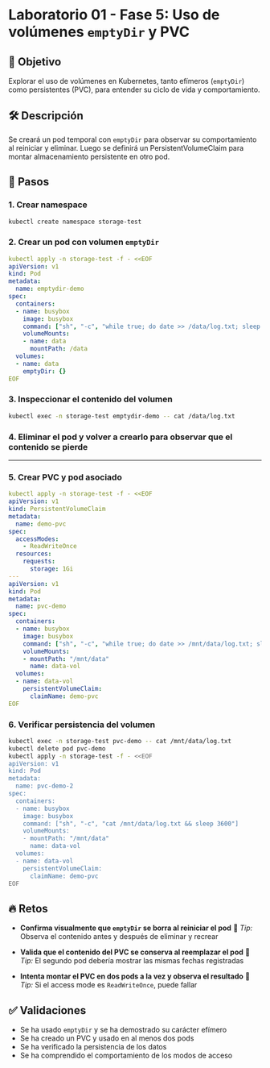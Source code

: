 # Laboratorio 01 - Fase 5: Uso de volúmenes `emptyDir` y PVC

## 🎯 Objetivo

Explorar el uso de volúmenes en Kubernetes, tanto efímeros (`emptyDir`) como persistentes (PVC), para entender su ciclo de vida y comportamiento.

## 🛠️ Descripción

Se creará un pod temporal con `emptyDir` para observar su comportamiento al reiniciar y eliminar. Luego se definirá un PersistentVolumeClaim para montar almacenamiento persistente en otro pod.

## 🔧 Pasos

### 1. Crear namespace

```bash
kubectl create namespace storage-test
```

### 2. Crear un pod con volumen `emptyDir`

```yaml
kubectl apply -n storage-test -f - <<EOF
apiVersion: v1
kind: Pod
metadata:
  name: emptydir-demo
spec:
  containers:
  - name: busybox
    image: busybox
    command: ["sh", "-c", "while true; do date >> /data/log.txt; sleep 5; done"]
    volumeMounts:
    - name: data
      mountPath: /data
  volumes:
  - name: data
    emptyDir: {}
EOF
```

### 3. Inspeccionar el contenido del volumen

```bash
kubectl exec -n storage-test emptydir-demo -- cat /data/log.txt
```

### 4. Eliminar el pod y volver a crearlo para observar que el contenido se pierde

---

### 5. Crear PVC y pod asociado

```yaml
kubectl apply -n storage-test -f - <<EOF
apiVersion: v1
kind: PersistentVolumeClaim
metadata:
  name: demo-pvc
spec:
  accessModes:
    - ReadWriteOnce
  resources:
    requests:
      storage: 1Gi
---
apiVersion: v1
kind: Pod
metadata:
  name: pvc-demo
spec:
  containers:
  - name: busybox
    image: busybox
    command: ["sh", "-c", "while true; do date >> /mnt/data/log.txt; sleep 5; done"]
    volumeMounts:
    - mountPath: "/mnt/data"
      name: data-vol
  volumes:
  - name: data-vol
    persistentVolumeClaim:
      claimName: demo-pvc
EOF
```

### 6. Verificar persistencia del volumen

```bash
kubectl exec -n storage-test pvc-demo -- cat /mnt/data/log.txt
kubectl delete pod pvc-demo
kubectl apply -n storage-test -f - <<EOF
apiVersion: v1
kind: Pod
metadata:
  name: pvc-demo-2
spec:
  containers:
  - name: busybox
    image: busybox
    command: ["sh", "-c", "cat /mnt/data/log.txt && sleep 3600"]
    volumeMounts:
    - mountPath: "/mnt/data"
      name: data-vol
  volumes:
  - name: data-vol
    persistentVolumeClaim:
      claimName: demo-pvc
EOF
```

## 🔥 Retos

* **Confirma visualmente que `emptyDir` se borra al reiniciar el pod**
  🔧 *Tip:* Observa el contenido antes y después de eliminar y recrear

* **Valida que el contenido del PVC se conserva al reemplazar el pod**
  🔧 *Tip:* El segundo pod debería mostrar las mismas fechas registradas

* **Intenta montar el PVC en dos pods a la vez y observa el resultado**
  🔧 *Tip:* Si el access mode es `ReadWriteOnce`, puede fallar

## ✅ Validaciones

* Se ha usado `emptyDir` y se ha demostrado su carácter efímero
* Se ha creado un PVC y usado en al menos dos pods
* Se ha verificado la persistencia de los datos
* Se ha comprendido el comportamiento de los modos de acceso
